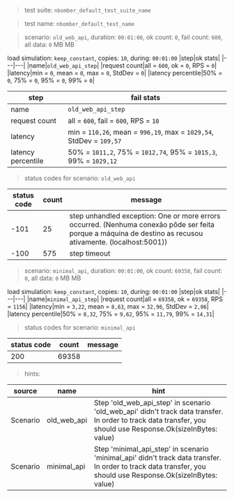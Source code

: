 > test suite: `nbomber_default_test_suite_name`

> test name: `nbomber_default_test_name`

> scenario: `old_web_api`, duration: `00:01:00`, ok count: `0`, fail count: `600`, all data: `0` MB MB

load simulation: `keep_constant`, copies: `10`, during: `00:01:00`
|step|ok stats|
|---|---|
|name|`old_web_api_step`|
|request count|all = `600`, ok = `0`, RPS = `0`|
|latency|min = `0`, mean = `0`, max = `0`, StdDev = `0`|
|latency percentile|50% = `0`, 75% = `0`, 95% = `0`, 99% = `0`|

|step|fail stats|
|---|---|
|name|`old_web_api_step`|
|request count|all = `600`, fail = `600`, RPS = `10`|
|latency|min = `110,26`, mean = `996,19`, max = `1029,54`, StdDev = `109,57`|
|latency percentile|50% = `1011,2`, 75% = `1012,74`, 95% = `1015,3`, 99% = `1029,12`|
> status codes for scenario: `old_web_api`

|status code|count|message|
|---|---|---|
|-101|25|step unhandled exception: One or more errors occurred. (Nenhuma conexão pôde ser feita porque a máquina de destino as recusou ativamente. (localhost:5001))|
|-100|575|step timeout|

> scenario: `minimal_api`, duration: `00:01:00`, ok count: `69358`, fail count: `0`, all data: `0` MB MB

load simulation: `keep_constant`, copies: `10`, during: `00:01:00`
|step|ok stats|
|---|---|
|name|`minimal_api_step`|
|request count|all = `69358`, ok = `69358`, RPS = `1156`|
|latency|min = `3,22`, mean = `8,63`, max = `32,96`, StdDev = `2,06`|
|latency percentile|50% = `8,32`, 75% = `9,62`, 95% = `11,79`, 99% = `14,31`|
> status codes for scenario: `minimal_api`

|status code|count|message|
|---|---|---|
|200|69358||

> hints:

|source|name|hint|
|---|---|---|
|Scenario|old_web_api|Step 'old_web_api_step' in scenario 'old_web_api' didn't track data transfer. In order to track data transfer, you should use Response.Ok(sizeInBytes: value)|
|Scenario|minimal_api|Step 'minimal_api_step' in scenario 'minimal_api' didn't track data transfer. In order to track data transfer, you should use Response.Ok(sizeInBytes: value)|
